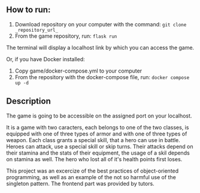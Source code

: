 ## How to run:

1. Download repository on your computer with the command:
`git clone _repository_url_ `
2. From the game repository, run:
`flask run`

The terminal will display a localhost link by which you can access the game.

Or, if you have Docker installed:

1. Copy game/docker-compose.yml to your computer
2. From the repository with the docker-compose file, run:
`docker compose up -d`

## Description

The game is going to be accessible on the assigned port on your localhost.

It is a game with two caracters, each belongs to one of the two classes, is equipped with one of three types of armor and with one of three types of weapon. Each class grants a special skill, that a hero can use in battle. Heroes can attack, use a special skill or skip turns. Their attacks depend on their stamina and the stats of their equipment, the usage of a skil depends on stamina as well. The hero who lost all of it's health points first loses.

This project was an excercize of the best practices of object-oriented programming, as well as an example of the not so harmful use of the singleton pattern. The frontend part was provided by tutors.
